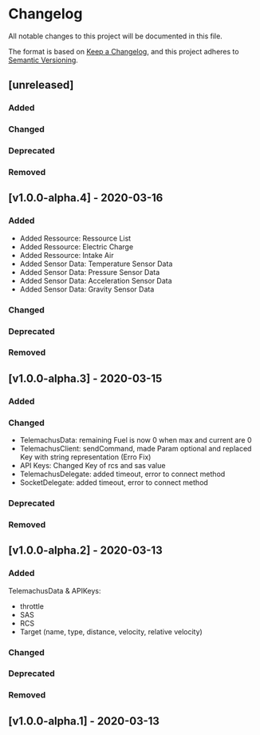 # Changelog
All notable changes to this project will be documented in this file.

The format is based on [Keep a Changelog](https://keepachangelog.com/en/1.0.0/),
and this project adheres to [Semantic Versioning](https://semver.org/spec/v2.0.0.html).


## [unreleased]
### Added
### Changed

### Deprecated
### Removed

## [v1.0.0-alpha.4] - 2020-03-16
### Added
- Added Ressource:       Ressource List
- Added Ressource:       Electric Charge
- Added Ressource:       Intake Air
- Added Sensor Data:    Temperature Sensor Data
- Added Sensor Data:    Pressure Sensor Data
- Added Sensor Data:    Acceleration Sensor Data
- Added Sensor Data:    Gravity Sensor Data
### Changed

### Deprecated
### Removed

## [v1.0.0-alpha.3] - 2020-03-15
### Added
### Changed

- TelemachusData: remaining Fuel is now 0 when max and current are 0
- TelemachusClient: sendCommand, made Param optional and replaced Key with string representation (Erro Fix)
- API Keys: Changed Key of rcs and sas value 
- TelemachusDelegate: added timeout, error to connect method
- SocketDelegate: added timeout, error to connect method

### Deprecated
### Removed

## [v1.0.0-alpha.2] - 2020-03-13
### Added
TelemachusData & APIKeys:  
- throttle
- SAS
- RCS
- Target (name, type, distance, velocity, relative velocity)
### Changed
### Deprecated
### Removed

## [v1.0.0-alpha.1] - 2020-03-13






